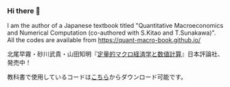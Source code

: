 ### Hi there 👋

I am the author of a Japanese textbook titled "Quantitative Macroeconomics and Numerical Computation (co-authored with S.Kitao and T.Sunakawa)".
All the codes are available from https://quant-macro-book.github.io/

北尾早霧・砂川武貴・山田知明『[定量的マクロ経済学と数値計算](https://www.nippyo.co.jp/shop/book/9287.html)』日本評論社、発売中！

教科書で使用しているコードは[こちら](https://quant-macro-book.github.io/)からダウンロード可能です。

<!--
**TomoakiYamada/TomoakiYamada** is a ✨ _special_ ✨ repository because its `README.md` (this file) appears on your GitHub profile.

Here are some ideas to get you started:

- 🔭 I’m currently working on ...
- 🌱 I’m currently learning ...
- 👯 I’m looking to collaborate on ...
- 🤔 I’m looking for help with ...
- 💬 Ask me about ...
- 📫 How to reach me: ...
- 😄 Pronouns: ...
- ⚡ Fun fact: ...
-->
